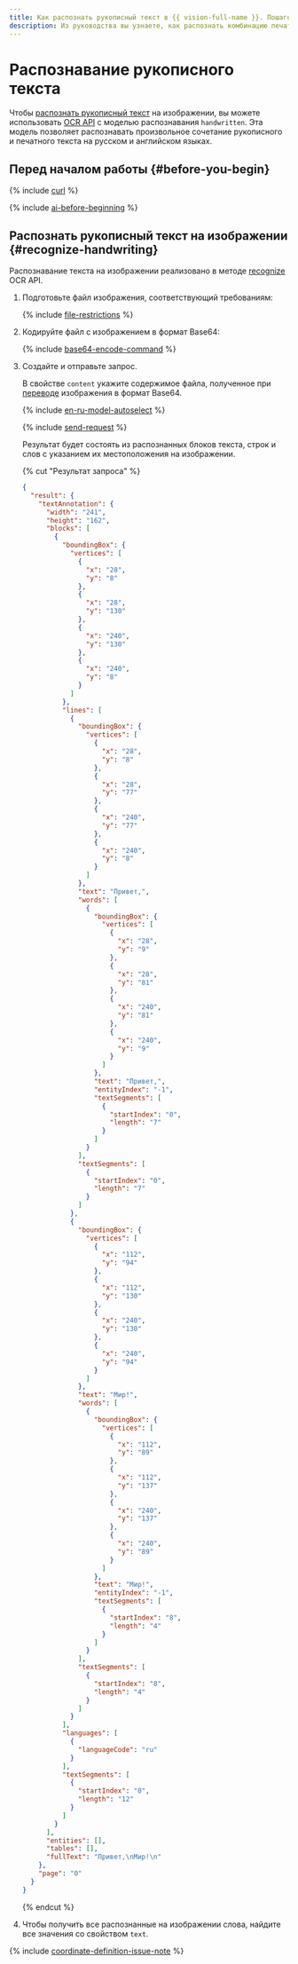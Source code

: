 ```yaml
---
title: Как распознать рукописный текст в {{ vision-full-name }}. Пошаговая инструкция
description: Из руководства вы узнаете, как распознать комбинацию печатного и рукописного текста на русском и английском языке в {{ vision-full-name }}.
---
```



# Распознавание рукописного текста

Чтобы [распознать рукописный текст](../../concepts/ocr/index.md) на изображении, вы можете использовать [OCR API](../../ocr/api-ref/index.md) с моделью распознавания `handwritten`. Эта модель позволяет распознавать произвольное сочетание рукописного и печатного текста на русском и английском языках.


## Перед началом работы {#before-you-begin}

{% include [curl](../../../_includes/curl.md) %}

{% include [ai-before-beginning](../../../_includes/vision/ai-before-beginning.md) %}


## Распознать рукописный текст на изображении {#recognize-handwriting}

Распознавание текста на изображении реализовано в методе [recognize](../../ocr/api-ref/TextRecognition/recognize.md) OCR API.

1. Подготовьте файл изображения, соответствующий требованиям:

    {% include [file-restrictions](../../../_includes/vision/ocr-file-restrictions.md) %}

1. Кодируйте файл с изображением в формат Base64:

    {% include [base64-encode-command](../../../_includes/vision/base64-encode-command.md) %}

1. Создайте и отправьте запрос. 

    В свойстве `content` укажите содержимое файла, полученное при [переводе](../base64-encode.md) изображения в формат Base64.

    {% include [en-ru-model-autoselect](../../../_includes/vision/en-ru-model-autoselect.md) %} 

    {% include [send-request](../../../_includes/vision/send-request_ocr.md) %}

    Результат будет состоять из распознанных блоков текста, строк и слов с указанием их местоположения на изображении.

    {% cut "Результат запроса" %}

    ``` json
    {
      "result": {
        "textAnnotation": {
          "width": "241",
          "height": "162",
          "blocks": [
            {
              "boundingBox": {
                "vertices": [
                  {
                    "x": "28",
                    "y": "8"
                  },
                  {
                    "x": "28",
                    "y": "130"
                  },
                  {
                    "x": "240",
                    "y": "130"
                  },
                  {
                    "x": "240",
                    "y": "8"
                  }
                ]
              },
              "lines": [
                {
                  "boundingBox": {
                    "vertices": [
                      {
                        "x": "28",
                        "y": "8"
                      },
                      {
                        "x": "28",
                        "y": "77"
                      },
                      {
                        "x": "240",
                        "y": "77"
                      },
                      {
                        "x": "240",
                        "y": "8"
                      }
                    ]
                  },
                  "text": "Привет,",
                  "words": [
                    {
                      "boundingBox": {
                        "vertices": [
                          {
                            "x": "28",
                            "y": "9"
                          },
                          {
                            "x": "28",
                            "y": "81"
                          },
                          {
                            "x": "240",
                            "y": "81"
                          },
                          {
                            "x": "240",
                            "y": "9"
                          }
                        ]
                      },
                      "text": "Привет,",
                      "entityIndex": "-1",
                      "textSegments": [
                        {
                          "startIndex": "0",
                          "length": "7"
                        }
                      ]
                    }
                  ],
                  "textSegments": [
                    {
                      "startIndex": "0",
                      "length": "7"
                    }
                  ]
                },
                {
                  "boundingBox": {
                    "vertices": [
                      {
                        "x": "112",
                        "y": "94"
                      },
                      {
                        "x": "112",
                        "y": "130"
                      },
                      {
                        "x": "240",
                        "y": "130"
                      },
                      {
                        "x": "240",
                        "y": "94"
                      }
                    ]
                  },
                  "text": "Мир!",
                  "words": [
                    {
                      "boundingBox": {
                        "vertices": [
                          {
                            "x": "112",
                            "y": "89"
                          },
                          {
                            "x": "112",
                            "y": "137"
                          },
                          {
                            "x": "240",
                            "y": "137"
                          },
                          {
                            "x": "240",
                            "y": "89"
                          }
                        ]
                      },
                      "text": "Мир!",
                      "entityIndex": "-1",
                      "textSegments": [
                        {
                          "startIndex": "8",
                          "length": "4"
                        }
                      ]
                    }
                  ],
                  "textSegments": [
                    {
                      "startIndex": "8",
                      "length": "4"
                    }
                  ]
                }
              ],
              "languages": [
                {
                  "languageCode": "ru"
                }
              ],
              "textSegments": [
                {
                  "startIndex": "0",
                  "length": "12"
                }
              ]
            }
          ],
          "entities": [],
          "tables": [],
          "fullText": "Привет,\nМир!\n"
        },
        "page": "0"
      }
    }
    ```
    {% endcut %}

1. Чтобы получить все распознанные на изображении слова, найдите все значения со свойством `text`.

{% include [coordinate-definition-issue-note](../../../_includes/vision/coordinate-definition-issue-note.md) %}